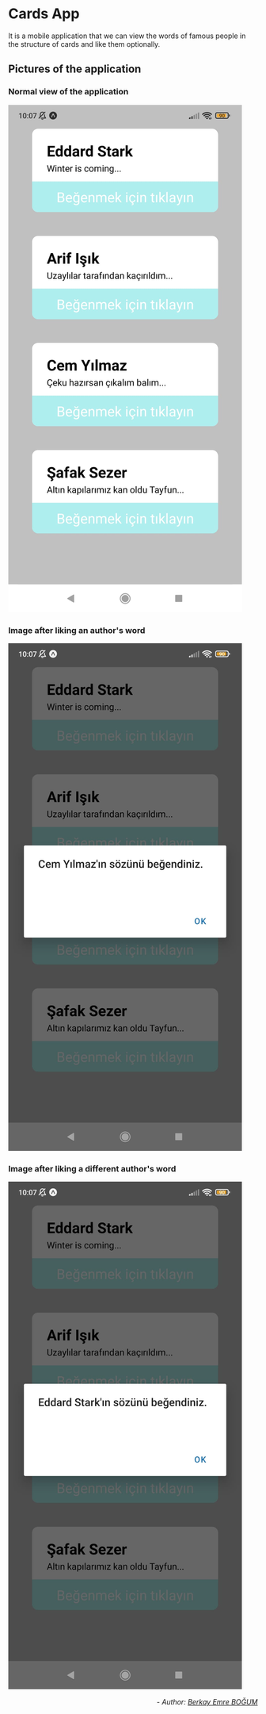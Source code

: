 # Cards App 

It is a mobile application that we can view the words of famous people in the structure of cards and like them optionally.

## Pictures of the application



### Normal view of the application
![NormalPic](https://raw.githubusercontent.com/bbogum19/Cards_App/master/readme_images/normal_display.png)

### Image after liking an author's word
![NormalPic](./readme_images/after_liked_displayy.jfif)

### Image after liking a different author's word
![NormalPic](./readme_images/after_liked_display.jfif)

*<div align="end"> - Author: [Berkay Emre BOĞUM](https://www.linkedin.com/in/berkay-emre-bo%C4%9Fum-058782240/) </div>*
